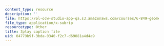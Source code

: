 ```yaml
---
content_type: resource
description: ''
file: https://ol-ocw-studio-app-qa.s3.amazonaws.com/courses/6-849-geometric-folding-algorithms-linkages-origami-polyhedra-fall-2012/04779b9f3bda0340f2c7d69081a4d4a9_tzXIDPNb93Y.srt
file_type: application/x-subrip
resourcetype: Other
title: 3play caption file
uid: 04779b9f-3bda-0340-f2c7-d69081a4d4a9
---
```

